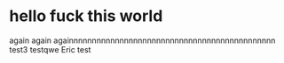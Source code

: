 # hello fuck this world
again
again
againnnnnnnnnnnnnnnnnnnnnnnnnnnnnnnnnnnnnnnnnnnnn
test3
testqwe
Eric test
